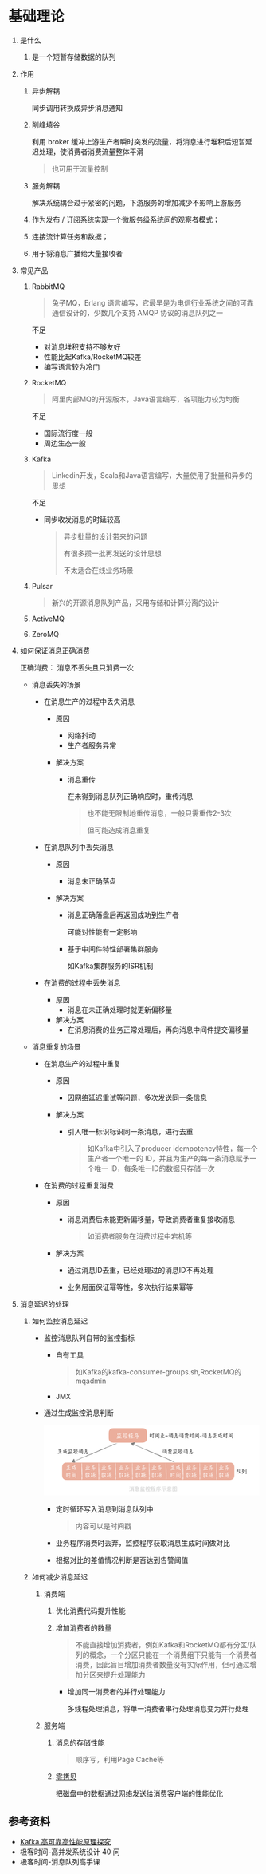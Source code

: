 # 基础理论

1. 是什么

   1. 是一个短暂存储数据的队列

2. 作用

   1. 异步解耦

      同步调用转换成异步消息通知

   2. 削峰填谷

      利用 broker 缓冲上游生产者瞬时突发的流量，将消息进行堆积后短暂延迟处理，使消费者消费流量整体平滑

      > 也可用于流量控制

   3. 服务解耦

      解决系统耦合过于紧密的问题，下游服务的增加减少不影响上游服务

   4. 作为发布 / 订阅系统实现一个微服务级系统间的观察者模式；

   5. 连接流计算任务和数据；

   6. 用于将消息广播给大量接收者

3. 常见产品

   1. RabbitMQ

      > 兔子MQ，Erlang 语言编写，它最早是为电信行业系统之间的可靠通信设计的，少数几个支持 AMQP 协议的消息队列之一

      不足

      * 对消息堆积支持不够友好
      * 性能比起Kafka/RocketMQ较差
      * 编写语言较为冷门

   2. RocketMQ

      > 阿里内部MQ的开源版本，Java语言编写，各项能力较为均衡

      不足

      * 国际流行度一般
      * 周边生态一般

   3. Kafka

      > Linkedin开发，Scala和Java语言编写，大量使用了批量和异步的思想

      不足

      * 同步收发消息的时延较高

        > 异步批量的设计带来的问题
        >
        > 有很多攒一批再发送的设计思想
        >
        > 不太适合在线业务场景

   4. Pulsar

      > 新兴的开源消息队列产品，采用存储和计算分离的设计

   5. ActiveMQ

   6. ZeroMQ

4. 如何保证消息正确消费

   正确消费： 消息不丢失且只消费一次

   * 消息丢失的场景

     * 在消息生产的过程中丢失消息

       * 原因

         * 网络抖动
         * 生产者服务异常

       * 解决方案

         * 消息重传

           在未得到消息队列正确响应时，重传消息

           > 也不能无限制地重传消息，一般只需重传2-3次
           >
           > 但可能造成消息重复

     * 在消息队列中丢失消息

       * 原因

         * 消息未正确落盘

       * 解决方案

         * 消息正确落盘后再返回成功到生产者

           可能对性能有一定影响

         * 基于中间件特性部署集群服务

           如Kafka集群服务的ISR机制

     * 在消费的过程中丢失消息

       * 原因
         * 消息在未正确处理时就更新偏移量
       * 解决方案
         * 在消息消费的业务正常处理后，再向消息中间件提交偏移量

   * 消息重复的场景

     * 在消息生产的过程中重复

       * 原因

         * 因网络延迟重试等问题，多次发送同一条信息

       * 解决方案

         * 引入唯一标识标识同一条消息，进行去重

           >  如Kafka中引入了producer idempotency特性，每一个生产者一个唯一的 ID，并且为生产的每一条消息赋予一个唯一 ID，每条唯一ID的数据只存储一次

     * 在消费的过程重复消费

       * 原因

         * 消息消费后未能更新偏移量，导致消费者重复接收消息

           > 如消费者服务在消费过程中宕机等

       * 解决方案

         * 通过消息ID去重，已经处理过的消息ID不再处理

         * 业务层面保证幂等性，多次执行结果幂等

5. 消息延迟的处理

   1. 如何监控消息延迟

      * 监控消息队列自带的监控指标

        * 自有工具

          >  如Kafka的kafka-consumer-groups.sh,RocketMQ的mqadmin

        * JMX

      * 通过生成监控消息判断

        ![monitor](消息中间件基础理论.assets/monitor.jpeg)

        * 定时循环写入消息到消息队列中

          > 内容可以是时间戳

        * 业务程序消费时丢弃，监控程序获取消息生成时间做对比

        * 根据对比的差值情况判断是否达到告警阈值

   2. 如何减少消息延迟

      1. 消费端

         1. 优化消费代码提升性能

         2. 增加消费者的数量

            > 不能直接增加消费者，例如Kafka和RocketMQ都有分区/队列的概念，一个分区只能在一个消费组下只能有一个消费者消费，因此盲目增加消费者数量没有实际作用，但可通过增加分区来提升处理能力

            * 增加同一消费者的并行处理能力

              多线程处理消息，将单一消费者串行处理消息变为并行处理

      2. 服务端

         1. 消息的存储性能

            > 顺序写，利用Page Cache等

         2. [零拷贝](../3-操作系统/零拷贝.md)
      
            把磁盘中的数据通过网络发送给消费客户端的性能优化










## 参考资料

* [Kafka 高可靠高性能原理探究](https://mp.weixin.qq.com/s/_g11mmmQse6KrkUE8x4abQ)
* 极客时间-高并发系统设计 40 问 
* 极客时间-消息队列高手课